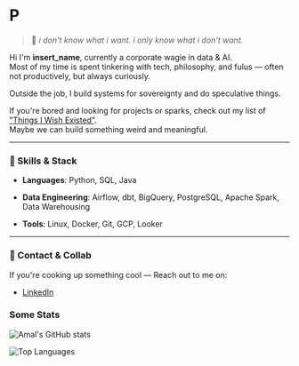 # P

> 🧭 _i don't know what i want. i only know what i don't want._

Hi I'm **insert_name**, currently a corporate wagie in data & AI.  
Most of my time is spent tinkering with tech, philosophy, and fulus — often not productively, but always curiously.

Outside the job, I build systems for sovereignty and do speculative things.

If you're bored and looking for projects or sparks, check out my list of ["Things I Wish Existed"](https://ichsanulamal.github.io/digital-garden/Write/Open-Idea-Artifact).  
Maybe we can build something weird and meaningful.

---

### 🔧 Skills & Stack

- **Languages**: Python, SQL, Java

- **Data Engineering**: Airflow, dbt, BigQuery, PostgreSQL, Apache Spark, Data Warehousing 
- **Tools**: Linux, Docker, Git, GCP, Looker

---

### 🤝 Contact & Collab

If you're cooking up something cool — Reach out to me on:

- [LinkedIn](https://www.linkedin.com/in/ichsanulamal19/)

### Some Stats

![Amal's GitHub stats](https://github-readme-stats.vercel.app/api?username=ichsanulamal\&rank_icon=github)

![Top Languages](https://github-readme-stats.vercel.app/api/top-langs/?username=ichsanulamal&layout=compact&hide=jupyter_notebook)

